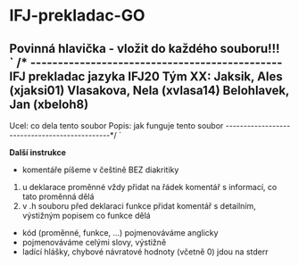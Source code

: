 # IFJ-prekladac-GO
**Povinná hlavička - vložit do každého souboru!!!** </br>
` /* ----------------------------------------------
	  IFJ prekladac jazyka IFJ20
	Tým XX:
		Jaksik, Ales (xjaksi01)
		Vlasakova, Nela (xvlasa14)
		Belohlavek, Jan (xbeloh8)
-------------------------------------------------
 Ucel: co dela tento soubor
 Popis:  jak funguje tento soubor
 ----------------------------------------------*/ `

**Další instrukce**
* komentáře píšeme v češtině BEZ diakritiky
1. u deklarace proměnné vždy přidat na řádek komentář s informací, co tato proměnná dělá
2. v .h souboru před deklaraci funkce přidat komentář s detailním, výstižným popisem co funkce dělá
* kód (proměnné, funkce, ...) pojmenováváme anglicky
* pojmenováváme celými slovy, výstižně
* ladící hlášky, chybové návratové hodnoty (včetně 0) jdou na stderr



